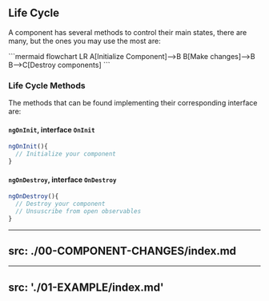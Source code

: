 ## Life Cycle

A component has several methods to control their main states, there are many, but the ones you may use the most are:
<div class="flex justify-center">
```mermaid
flowchart LR
    A[Initialize Component]-->B
    B[Make changes]-->B
    B-->C[Destroy components]
```
</div>

### Life Cycle Methods

The methods that can be found implementing their corresponding interface are:
#### `ngOnInit`, interface `OnInit`
```ts
ngOnInit(){
  // Initialize your component
}
```

#### `ngOnDestroy`, interface `OnDestroy`

```ts
ngOnDestroy(){
  // Destroy your component
  // Unsuscribe from open observables
}
```

---
src: ./00-COMPONENT-CHANGES/index.md
---

---
src: './01-EXAMPLE/index.md'
---